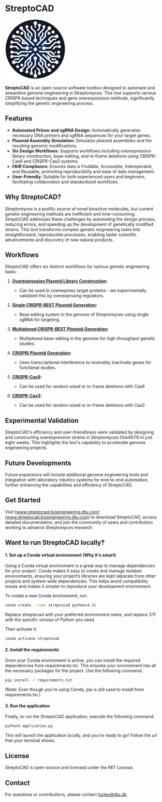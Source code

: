 # StreptoCAD

<img src="web_app/assets/StreptoCAD_logo_round Medium Background Removed.png" alt="StreptoCAD" width="200" height="200">

**StreptoCAD** is an open-source software toolbox designed to automate and streamline genome engineering in Streptomyces. This tool supports various CRISPR-based techniques and gene overexpression methods, significantly simplifying the genetic engineering process.

## Features

- **Automated Primer and sgRNA Design:** Automatically generates necessary DNA primers and sgRNA sequences for your target genes.
- **Plasmid Assembly Simulation:** Simulates plasmid assemblies and the resulting genomic modifications.
- **Six Design Workflows:** Supports workflows including overexpression library construction, base-editing, and in-frame deletions using CRISPR-Cas9 and CRISPR-Cas3 systems.
- **FAIR Compliance:** Ensures data is Findable, Accessible, Interoperable, and Reusable, promoting reproducibility and ease of data management.
- **User-Friendly:** Suitable for both experienced users and beginners, facilitating collaboration and standardized workflows.

## Why StreptoCAD?

Streptomyces is a prolific source of novel bioactive molecules, but current genetic engineering methods are inefficient and time-consuming. StreptoCAD addresses these challenges by automating the design process, reducing errors, and speeding up the development of genetically modified strains. This tool transforms complex genetic engineering tasks into straightforward, reproducible processes, enabling faster scientific advancements and discovery of new natural products.

## Workflows

StreptoCAD offers six distinct workflows for various genetic engineering tasks:

1. **[Overexpression Plasmid Library Construction](#workflow-1-overexpression-plasmid-library-construction):**

   - Can be used to overexpress target proteins - we experimentally validated this by overexprssing regulators.

2. **[Single CRISPR-BEST Plasmid Generation](#workflow-2-single-crispr-best-plasmid-generation):**

   - Base editing system in the genome of Streptomyces using single sgRNA for targeting.

3. **[Multiplexed CRISPR-BEST Plasmid Generation](#workflow-3-multiplexed-crispr-best-plasmid-generation):**

   - Multiplexed base-editing in the genome for high-throughput genetic studies.

4. **[CRISPRi Plasmid Generation](#workflow-4-crispri-plasmid-generation):**

   - Uses transcriptional interference to reversibly inactivate genes for functional studies.

5. **[CRISPR-Cas9](#workflow-5-in-frame-deletion-with-crispr-cas9):**

   - Can be used for random-sized or in-frame deletions with Cas9

6. **[CRISPR-Cas3](#workflow-6-in-frame-deletion-with-crispr-cas3):**
   - Can be used for random-sized or in-frame deletions with Cas3

## Experimental Validation

StreptoCAD's efficiency and user-friendliness were validated by designing and constructing overexpression strains in Streptomyces Göe40/10 in just eight weeks. This highlights the tool's capability to accelerate genome engineering projects.

## Future Developments

Future expansions will include additional genome engineering tools and integration with laboratory robotics systems for end-to-end automation, further enhancing the capabilities and efficiency of StreptoCAD.

## Get Started

Visit [www.streptocad.bioengineering.dtu.com](www.streptocad.bioengineering.dtu.com) to download StreptoCAD, access detailed documentation, and join the community of users and contributors working to advance Streptomyces research.

## Want to run StreptoCAD locally?

#### 1. Set up a Conda virtual environment (Why it's smart)

Using a Conda virtual environment is a great way to manage dependencies for your project. Conda makes it easy to create and manage isolated environments, ensuring your project’s libraries are kept separate from other projects and system-wide dependencies. This helps avoid compatibility issues and makes it simpler to reproduce your development environment.

To create a new Conda environment, run:

```bash
conda create --name streptocad python=3.11
```

Replace streptocad with your preferred environment name, and replace 3.11 with the specific version of Python you need.

Then activate it:

```bash
conda activate streptocad
```

#### 2. Install the requirements

Once your Conda environment is active, you can install the required dependencies from requirements.txt. This ensures your environment has all the necessary packages for the project. Use the following command:

```bash
pip install -r requirements.txt
```

(Note: Even though you're using Conda, pip is still used to install from requirements.txt.)

#### 3. Run the application

Finally, to run the StreptoCAD application, execute the following command:

```bash
python3 application.py
```

This will launch the application locally, and you're ready to go! Follow the url that your terminal shows.

## License

StreptoCAD is open-source and licensed under the MIT License.

## Contact

For questions or contributions, please contact [luclev@dtu.dk](mailto:luclev@dtu.dk).
